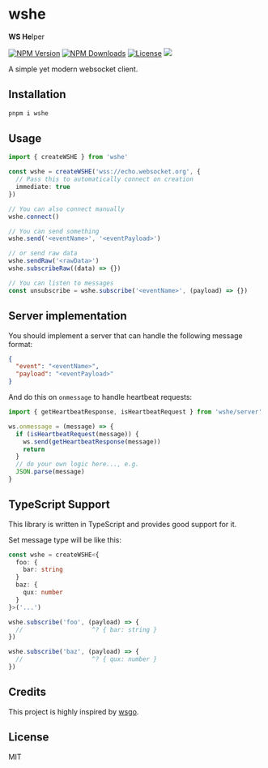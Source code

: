 # wshe

**WS He**lper

<a href="https://www.npmjs.com/package/wshe" target="_blank" rel="noopener noreferrer"><img src="https://badgen.net/npm/v/wshe" alt="NPM Version" /></a>
<a href="https://www.npmjs.com/package/wshe" target="_blank" rel="noopener noreferrer"><img src="https://badgen.net/npm/dt/wshe" alt="NPM Downloads" /></a>
<a href="https://github.com/alexzhang1030/wshe/blob/main/LICENSE" target="_blank" rel="noopener noreferrer"><img src="https://badgen.net/github/license/alexzhang1030/wshe" alt="License" /></a>
<a href="https://codecov.io/gh/alexzhang1030/wshe" ><img src="https://codecov.io/gh/alexzhang1030/wshe/graph/badge.svg?token=I4FQDYAOMN"/></a>

A simple yet modern websocket client.

## Installation

```bash
pnpm i wshe
```

## Usage

```ts
import { createWSHE } from 'wshe'

const wshe = createWSHE('wss://echo.websocket.org', {
  // Pass this to automatically connect on creation
  immediate: true
})

// You can also connect manually
wshe.connect()

// You can send something
wshe.send('<eventName>', '<eventPayload>')

// or send raw data
wshe.sendRaw('<rawData>')
wshe.subscribeRaw((data) => {})

// You can listen to messages
const unsubscribe = wshe.subscribe('<eventName>', (payload) => {})
```

## Server implementation

You should implement a server that can handle the following message format:

```json
{
  "event": "<eventName>",
  "payload": "<eventPayload>"
}
```

And do this on `onmessage` to handle heartbeat requests:

```ts
import { getHeartbeatResponse, isHeartbeatRequest } from 'wshe/server'

ws.onmessage = (message) => {
  if (isHeartbeatRequest(message)) {
    ws.send(getHeartbeatResponse(message))
    return
  }
  // do your own logic here..., e.g.
  JSON.parse(message)
}
```

## TypeScript Support

This library is written in TypeScript and provides good support for it.

Set message type will be like this:

```ts
const wshe = createWSHE<{
  foo: {
    bar: string
  }
  baz: {
    qux: number
  }
}>('...')

wshe.subscribe('foo', (payload) => {
  //                   ^? { bar: string }
})

wshe.subscribe('baz', (payload) => {
  //                   ^? { qux: number }
})
```

## Credits

This project is highly inspired by [wsgo](https://github.com/melishev/wsgo).

## License

MIT
